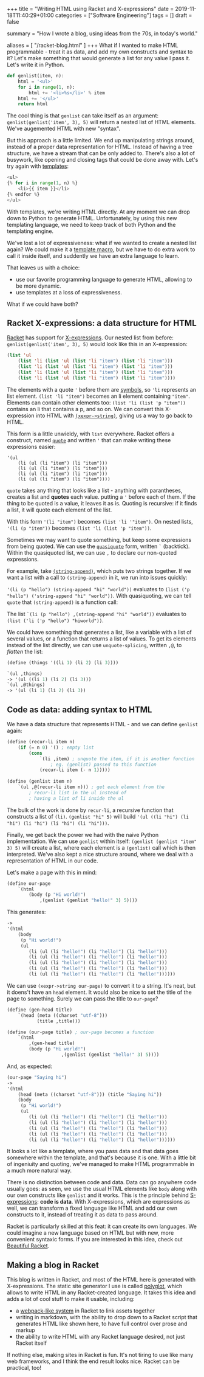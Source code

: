 +++
title = "Writing HTML using Racket and X-expressions"
date = 2019-11-18T11:40:29+01:00
categories = ["Software Engineering"]
tags = []
draft = false

summary = "How I wrote a blog, using ideas from the 70s, in today's world."

aliases = [
    "/racket-blog.html"
]
+++
What if I wanted to make HTML programmable - treat it as data, and add my own constructs and syntax to it? Let's make something that would generate a list for any value I pass it. Let's write it in Python.

```python
def genlist(item, n):
	html = '<ul>'
	for i in range(1, n):
		html += '<li>%s</li>' % item
	html += '</ul>'
	return html
```
The cool thing is that `genlist` can take itself as an argument: `genlist(genlist('item', 3), 5)` will return a nested list of HTML elements. We've augemented HTML with new "syntax".

But this approach is a little limited. We end up manipulating strings around, instead of a proper data representation for HTML. Instead of having a tree structure, we have a stream that can be only added to. There's also a lot of busywork, like opening and closing tags that could be done away with. Let's try again with [templates](https://jinjda.palletsprojects.com/en/2.10.x/templates/):

```python
<ul>
{% for i in range(1, n) %} 
	<li>{{ item }}</li>
{% endfor %}
</ul>
```

With templates, we're writing HTML directly. At any moment we can drop down to Python to generate HTML. Unfortunately, by using this new templating language, we need to keep track of both Python and the templating engine.

We've lost a lot of expressiveness: what if we wanted to create a nested list again? We could make it a [template macro](https://jinja.palletsprojects.com/en/2.10.x/templates/#macros), but we have to do extra work to call it inside itself, and suddently we have an extra language to learn.

That leaves us with a choice:

+ use our favorite programming language to generate HTML, allowing to be more dynamic. 
+ use templates at a loss of expressiveness. 

What if we could have both? 

## Racket X-expressions: a data structure for HTML

[Racket](https://racket-lang.org/) has support for [X-expressions](https://docs.racket-lang.org/xml/index.html#%28def._%28%28lib._xml%2Fprivate%2Fxexpr-core..rkt%29._xexpr~3f%29%29). Our nested list from before: `genlist(genlist('item', 3), 5)` would look like this in an X-expression:

```lisp
(list 'ul
	(list 'li (list 'ul (list 'li "item") (list 'li "item")))
	(list 'li (list 'ul (list 'li "item") (list 'li "item")))
	(list 'li (list 'ul (list 'li "item") (list 'li "item")))
	(list 'li (list 'ul (list 'li "item") (list 'li "item"))))
```

The elements with a quote `'` before them are [symbols](https://docs.racket-lang.org/reference/symbols.html), so `'li` represents an list element.
`(list 'li "item")` becomes an li element containing `"item"`. Elements can contain other elements too: `(list 'li (list 'p "item"))` contains an li that contains a p, and so on. We can convert this X-expression into HTML with [`(xexpr->string)`](https://docs.racket-lang.org/xml/index.html#%28def._%28%28lib._xml%2Fmain..rkt%29._xexpr-~3estring%29%29), giving us a way to go back to HTML.

This form is a little unwieldy, with `list` everywhere. Racket offers a construct, named [`quote`](https://docs.racket-lang.org/guide/quote.html) and written `'` that can make writing these expressions easier:

```racket
'(ul
	(li (ul (li "item") (li "item")))
	(li (ul (li "item") (li "item")))
	(li (ul (li "item") (li "item")))
	(li (ul (li "item") (li "item"))))
```

`quote` takes any thing that looks like a list - anything with parantheses, creates a list and __quotes__ each value. putting a `'` before each of them. If the thing to be quoted is a value, it leaves it as is. Quoting is recursive: if it finds a list, it will quote each element of the list.

With this form `'(li "item")` becomes `(list 'li '"item")`. On nested lists, `'(li (p "item"))` becomes `(list 'li (list 'p "item"))`.

Sometimes we may want to quote something, but keep some expressions from being quoted. We can use the [`quasiquote`](https://docs.racket-lang.org/guide/qq.html) form, written ``` ` ``` (backtick). Within the quasiquoted list, we can use `,` to declare our non-quoted expressions.

For example, take [`(string-append)`](https://docs.racket-lang.org/reference/strings.html#%28def._%28%28quote._~23~25kernel%29._string-append%29%29), which puts two strings together. If we want a list with a call to `(string-append)` in it, we run into issues quickly:

`'(li (p "hello") (string-append "hi" "world"))` evaluates to `(list ('p "hello") ('string-append "hi" "world"))`. With quasiquoting, we can tell `quote` that `(string-append)` is a function call:

The list ``` `(li (p "hello") ,(string-append "hi" "world")) ``` evaluates to `(list ('li ('p "hello") "hiworld"))`.

We could have something that generates a list, like a variable with a list of several values, or a function that returns a list of values. To get its elements instead of the list directly, we can use `unquote-splicing`, written `,@`, to _flatten_ the list:

```lisp
(define (things '((li 1) (li 2) (li 3))))

`(ul ,things)
-> '(ul ((li 1) (li 2) (li 3)))
`(ul ,@things)
-> '(ul (li 1) (li 2) (li 3))
```

## Code as data: adding syntax to HTML

We have a data structure that represents HTML - and we can define `genlist` again:

```lisp
(define (recur-li item n)
	(if (= n 0) '() ; empty list    
		(cons
			`(li ,item) ; unquote the item, if it is another function
				; eg. (genlist) passed to this function
			(recur-li item (- n 1)))))
			 
(define (genlist item n)
	`(ul ,@(recur-li item n))) ; get each element from the 
		; recur-li list in the ul instead of
		; having a list of li inside the ul
```

The bulk of the work is done by `recur-li`, a recursive function that constructs a list of `(li)`. `(genlist "hi" 5)` will build `'(ul ((li "hi") (li "hi") (li "hi") (li "hi") (li "hi")))`. 

Finally, we get back the power we had with the naive Python implementation. We can use `genlist` within itself: `(genlist (genlist "item" 3) 5)` will create a list, where each element is a `(genlist)` call which is then interpreted. We've also kept a nice structure around, where we deal with a representation of HTML in our code.

Let's make a page with this in mind:

```lisp
(define our-page
	`(html
		(body (p "Hi world!")
			,(genlist (genlist "hello!" 3) 5))))
```

This generates:

```lisp
-> 
'(html
	(body
	 (p "Hi world!")
	 (ul
		(li (ul (li "hello!") (li "hello!") (li "hello!")))
		(li (ul (li "hello!") (li "hello!") (li "hello!")))
		(li (ul (li "hello!") (li "hello!") (li "hello!")))
		(li (ul (li "hello!") (li "hello!") (li "hello!")))
		(li (ul (li "hello!") (li "hello!") (li "hello!"))))))
```

We can use `(xexpr->string our-page)` to convert it to a string. It's neat, but it doens't have an `head` element. It would also be nice to set the title of the page to something. Surely we can pass the title to `our-page`?

```lisp
(define (gen-head title)
	`(head (meta ((charset "utf-8")))
		   (title ,title)))

(define (our-page title) ; our-page becomes a function
	`(html
		,(gen-head title)
		(body (p "Hi world!")
					,(genlist (genlist "hello!" 3) 5))))
```

And, as expected:

```lisp
(our-page "Saying hi")
->
'(html
	(head (meta ((charset "utf-8"))) (title "Saying hi"))
	(body
	 (p "Hi world!")
	 (ul
		(li (ul (li "hello!") (li "hello!") (li "hello!")))
		(li (ul (li "hello!") (li "hello!") (li "hello!")))
		(li (ul (li "hello!") (li "hello!") (li "hello!")))
		(li (ul (li "hello!") (li "hello!") (li "hello!")))
		(li (ul (li "hello!") (li "hello!") (li "hello!"))))))
```

It looks a lot like a template, where you pass data and that data goes somewhere within the template, and that's because it is one. With a little bit of ingeniuity and quoting, we've managed to make HTML programmable in a much more natural way.

There is no  distinction between code and data. Data can go anywhere code usually goes: as seen, we use the usual HTML elements like `body` along with our own constructs like `genlist` and it works. This is the principle behind [S-expressions](https://en.wikipedia.org/wiki/S-expression#Use_in_Lisp): __code is data__. With X-expressions, which are expressions as well, we can transform a fixed language like HTML and add our own constructs to it, instead of treating it as data to pass around.

Racket is particularly skilled at this feat: it can create its own languages. We could imagine a new language based on HTML but with new, more convenient syntaxic forms. If you are interested in this idea, check out [Beautiful Racket](https://beautifulracket.com/).

## Making a blog in Racket

This blog is written in Racket, and most of the HTML here is generated with X-expressions. The static site generator I use is called [polyglot](https://github.com/zyrolasting/polyglot), which allows to write HTML in any Racket-created language. It takes this idea and adds a lot of cool stuff to make it usable, including:

+ a [webpack-like system](https://github.com/zyrolasting/unlike-assets) in Racket to link assets together
+ writing in markdown, with the ability to drop down to a Racket script that generates HTML like shown here, to have full control over prose and markup
+ the ability to write HTML with any Racket language desired, not just Racket itself

If nothing else, making sites in Racket is fun. It's not tiring to use like many web frameworks, and I think the end result looks nice. Racket can be practical, too!
